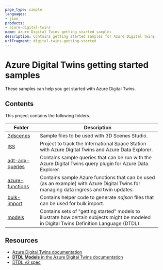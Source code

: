 ```yaml
---
page_type: sample
languages:
- json
products:
- azure-digital-twins
name: Azure Digital Twins getting started samples
description: Contains getting started samples for Azure Digital Twins.
urlFragment: digital-twins-getting-started
---
```


# Azure Digital Twins getting started samples

These samples can help you get started with Azure Digital Twins.

## Contents

This project contains the following folders.

| Folder | Description |
| --- | --- |
| [3dscenes](/3dscenes/) | Sample files to be used with 3D Scenes Studio. |
| [ISS](/ISS) | Project to track the International Space Station with Azure Digital Twins and Azure Data Explorer. |
| [adt-adx-queries](/adt-adx-queries) | Contains sample queries that can be run with the Azure Digital Twins query plugin for Azure Data Explorer. |
| [azure-functions](/azure-functions) | Contains sample Azure functions that can be used (as an example) with Azure Digital Twins for managing data ingress and twin updates. |
| [bulk-import](/ndjson-generator) | Contains helper code to generate *ndjson* files that can be used for bulk import. |
| [models](/models) | Contains sets of "getting started" models to illustrate how certain subjects might be modeled in Digital Twins Definition Language (DTDL). |


## Resources

- [Azure Digital Twins documentation](https://learn.microsoft.com/azure/digital-twins/)
- [**DTDL Models** in the Azure Digital Twins documentation](https://learn.microsoft.com/azure/digital-twins/concepts-models)
- [DTDL v2 spec](https://github.com/Azure/opendigitaltwins-dtdl/blob/master/DTDL/v2/dtdlv2.md)
